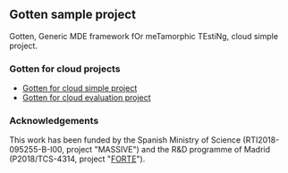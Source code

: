 ## Gotten sample project

Gotten, Generic MDE framework fOr meTamorphic TEstiNg, cloud simple project.

### Gotten for cloud projects

- [Gotten for cloud simple project](https://github.com/g0tten/sample/zipball/main)
- [Gotten for cloud evaluation project](https://github.com/g0tten/evaluation/zipball/main)

### Acknowledgements

This work has been funded by the Spanish Ministry of Science (RTI2018-095255-B-I00, project "MASSIVE") and the R&D programme of Madrid (P2018/TCS-4314, project "[FORTE](https://antares.sip.ucm.es/forte-cm/)").

